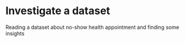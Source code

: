 # Investigate a dataset
 Reading a dataset about no-show health appointment and finding some insights
